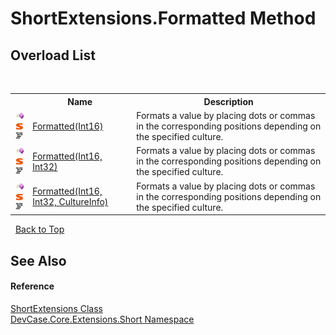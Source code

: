 # ShortExtensions.Formatted Method 
 


## Overload List
&nbsp;<table><tr><th></th><th>Name</th><th>Description</th></tr><tr><td>![Public method](media/pubmethod.gif "Public method")![Static member](media/static.gif "Static member")![Code example](media/CodeExample.png "Code example")</td><td><a href="M_DevCase_Core_Extensions_Short_ShortExtensions_Formatted">Formatted(Int16)</a></td><td>
Formats a value by placing dots or commas in the corresponding positions depending on the specified culture.</td></tr><tr><td>![Public method](media/pubmethod.gif "Public method")![Static member](media/static.gif "Static member")![Code example](media/CodeExample.png "Code example")</td><td><a href="M_DevCase_Core_Extensions_Short_ShortExtensions_Formatted_1">Formatted(Int16, Int32)</a></td><td>
Formats a value by placing dots or commas in the corresponding positions depending on the specified culture.</td></tr><tr><td>![Public method](media/pubmethod.gif "Public method")![Static member](media/static.gif "Static member")![Code example](media/CodeExample.png "Code example")</td><td><a href="M_DevCase_Core_Extensions_Short_ShortExtensions_Formatted_2">Formatted(Int16, Int32, CultureInfo)</a></td><td>
Formats a value by placing dots or commas in the corresponding positions depending on the specified culture.</td></tr></table>&nbsp;
<a href="#shortextensions.formatted-method">Back to Top</a>

## See Also


#### Reference
<a href="T_DevCase_Core_Extensions_Short_ShortExtensions">ShortExtensions Class</a><br /><a href="N_DevCase_Core_Extensions_Short">DevCase.Core.Extensions.Short Namespace</a><br />